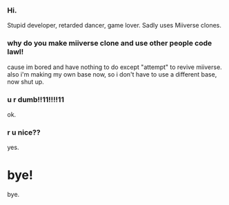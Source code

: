 ### Hi.
Stupid developer, retarded dancer, game lover.
Sadly uses Miiverse clones.

### why do you make miiverse clone and use other people code lawl!
cause im bored and have nothing to do except "attempt" to revive miiverse.
also i'm making my own base now, so i don't have to use a different base, now shut up.

### u r dumb!!11!!!!11
ok.

### r u nice??
yes.

# bye!
bye.
